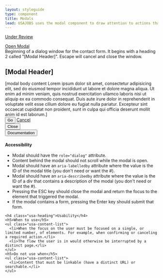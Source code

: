 ```yaml
---
layout: styleguide 
type: component
title: Modals
lead: USAJOBS uses the modal component to draw attention to actions that require user input.
---
```


<a href="{{ site.baseurl }}/getting-started/#maturity" class="usa-label maturity under_review">Under Review</a>

<div class="preview">
  <a href="#modal-trigger" class="usa-button usajobs-button" data-object-trigger="modal" data-target="#modal-demo">Open Modal</a>

  <div class="usajobs-modal" data-object="modal" data-state="is-closed" id="modal-default" aria-hidden="true" role="dialog" aria-labelledby="usajobs-modal-heading" aria-describedby="usajobs-modal-description">
    <div id="usajobs-modal-description" class="usajobs-assistive-text">
      Beginning of a dialog window for the contact form. It begins with a heading 2 
      called &quot;[Modal Header]&quot;. Escape will cancel and close the window.
    </div> 
    <div class="usajobs-modal__header">
      <h2 id="usajobs-modal-heading" class="usajobs-modal__title">[Modal Header]</h2>
    </div>
    <div class="usajobs-modal__body">
      [modal body content Lorem ipsum dolor sit amet, consectetur adipisicing elit, sed do eiusmod tempor incididunt ut labore et dolore magna aliqua. Ut enim ad minim veniam,
      quis nostrud exercitation ullamco laboris nisi ut aliquip ex ea commodo
      consequat. Duis aute irure dolor in reprehenderit in voluptate velit esse
      cillum dolore eu fugiat nulla pariatur. Excepteur sint occaecat cupidatat non
      proident, sunt in culpa qui officia deserunt mollit anim id est laborum.]
    </div>
    <div class="usajobs-modal__footer">
      <button class="usa-button-big usa-button-primary" data-behavior="modal.close">Go</button>
      <a href="#cancel" class="" data-behavior="modal.close">Cancel</a>
    </div>
    <div class="usajobs-modal__actions">
      <button class="usajobs-modal__close" data-behavior="modal.close" >
        <span class="usajobs-assistive-text">Close</span>
      </button>
    </div>
  </div>
</div>

<div class="usa-accordion-bordered usa-accordion-docs">
  <button class="usa-button-unstyled usa-accordion-button"
      aria-expanded="true" aria-controls="collapsible-0">
    Documentation
  </button>
  <div id="collapsible-0" aria-hidden="false" class="usa-accordion-content">
    <h4 class="usa-heading">Accessibility</h4>
    <ul class="usa-content-list">
      <li>Modal should have the <code>role="dialog"</code> attribute.</li>
      <li>Content behind the modal should not scroll while the modal is open.</li>
      <li>Modal should have an <code>aria-labelledby</code> attribute where the value is the ID of the modal title (you don't need or want the #).</li>
      <li>Modal should have an <code>aria-describedby</code> attribute where the value is the ID of a div that contains a description of the modal (you don't need or want the #).</li>
      <li>Pressing the ESC key should close the modal and return the focus to the element that triggered the modal.</li>
      <li>If the modal contains a form, pressing the Enter key should submit that form.</li>
    </ul>

    <h4 class="usa-heading">Usability</h4>
    <h5>When to use</h5>
    <ul class="usa-content-list">
      <li>When the focus on the user must be focused on a single, or limited number, of elements. For example, when confirming or canceling a required action.</li>
      <li>The flow the user is in would otherwise be interrupted by a distinct page.</li>
    </ul>
    <h5>Do not use when</h5>
    <ul class="usa-content-list">
      <li>Content that must be linkable (have a distinct URL) or searchable.</li>
    </ul>
  </div>
</div>
